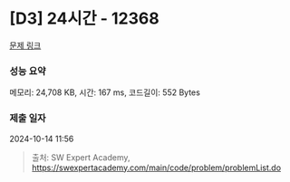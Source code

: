 # [D3] 24시간 - 12368 

[문제 링크](https://swexpertacademy.com/main/code/problem/problemDetail.do?contestProbId=AXsEBlLqedsDFARX) 

### 성능 요약

메모리: 24,708 KB, 시간: 167 ms, 코드길이: 552 Bytes

### 제출 일자

2024-10-14 11:56



> 출처: SW Expert Academy, https://swexpertacademy.com/main/code/problem/problemList.do